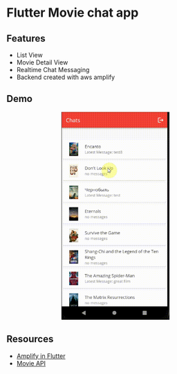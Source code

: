 # Flutter Movie chat app

## Features
* List View
* Movie Detail View
* Realtime Chat Messaging
* Backend created with aws amplify


## Demo
<p align="center">
  <img src="https://github.com/danielmbutler/MovieTalk-Flutter/blob/master/resources/movie%20talk%20demo%20complete.gif" width="250" >
</p>

## Resources
* [Amplify in Flutter](https://docs.amplify.aws/lib/q/platform/flutter/)
* [Movie API](https://developers.themoviedb.org/3/movies/get-movie-details)


